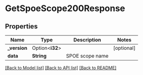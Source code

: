 # GetSpoeScope200Response

## Properties

Name | Type | Description | Notes
------------ | ------------- | ------------- | -------------
**_version** | Option<**i32**> |  | [optional]
**data** | **String** | SPOE scope name | 

[[Back to Model list]](../README.md#documentation-for-models) [[Back to API list]](../README.md#documentation-for-api-endpoints) [[Back to README]](../README.md)


